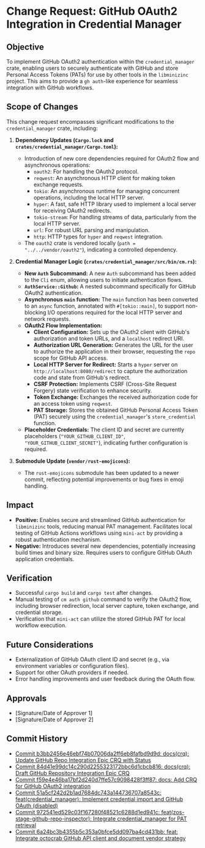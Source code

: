 # Change Request: GitHub OAuth2 Integration in Credential Manager

## Objective

To implement GitHub OAuth2 authentication within the `credential_manager` crate, enabling users to securely authenticate with GitHub and store Personal Access Tokens (PATs) for use by other tools in the `libminizinc` project. This aims to provide a `gh auth`-like experience for seamless integration with GitHub workflows.

## Scope of Changes

This change request encompasses significant modifications to the `credential_manager` crate, including:

1.  **Dependency Updates (`Cargo.lock` and `crates/credential_manager/Cargo.toml`):**
    *   Introduction of new core dependencies required for OAuth2 flow and asynchronous operations:
        *   `oauth2`: For handling the OAuth2 protocol.
        *   `reqwest`: An asynchronous HTTP client for making token exchange requests.
        *   `tokio`: An asynchronous runtime for managing concurrent operations, including the local HTTP server.
        *   `hyper`: A fast, safe HTTP library used to implement a local server for receiving OAuth2 redirects.
        *   `tokio-stream`: For handling streams of data, particularly from the local HTTP server.
        *   `url`: For robust URL parsing and manipulation.
        *   `http`: HTTP types for `hyper` and `reqwest` integration.
    *   The `oauth2` crate is vendored locally (`path = "../../vendor/oauth2"`), indicating a controlled dependency.

2.  **Credential Manager Logic (`crates/credential_manager/src/bin/cm.rs`):**
    *   **New `Auth` Subcommand:** A new `Auth` subcommand has been added to the `Cli` enum, allowing users to initiate authentication flows.
    *   **`AuthService::Github`:** A nested subcommand specifically for GitHub OAuth2 authentication.
    *   **Asynchronous `main` function:** The `main` function has been converted to an `async` function, annotated with `#[tokio::main]`, to support non-blocking I/O operations required for the local HTTP server and network requests.
    *   **OAuth2 Flow Implementation:**
        *   **Client Configuration:** Sets up the OAuth2 client with GitHub's authorization and token URLs, and a `localhost` redirect URI.
        *   **Authorization URL Generation:** Generates the URL for the user to authorize the application in their browser, requesting the `repo` scope for GitHub API access.
        *   **Local HTTP Server for Redirect:** Starts a `hyper` server on `http://localhost:8080/redirect` to capture the authorization code and state from GitHub's redirect.
        *   **CSRF Protection:** Implements CSRF (Cross-Site Request Forgery) state verification to enhance security.
        *   **Token Exchange:** Exchanges the received authorization code for an access token using `reqwest`.
        *   **PAT Storage:** Stores the obtained GitHub Personal Access Token (PAT) securely using the `credential_manager`'s `store_credential` function.
    *   **Placeholder Credentials:** The client ID and secret are currently placeholders (`"YOUR_GITHUB_CLIENT_ID"`, `"YOUR_GITHUB_CLIENT_SECRET"`), indicating further configuration is required.

3.  **Submodule Update (`vendor/rust-emojicons`):**
    *   The `rust-emojicons` submodule has been updated to a newer commit, reflecting potential improvements or bug fixes in emoji handling.

## Impact

*   **Positive:** Enables secure and streamlined GitHub authentication for `libminizinc` tools, reducing manual PAT management. Facilitates local testing of GitHub Actions workflows using `mini-act` by providing a robust authentication mechanism.
*   **Negative:** Introduces several new dependencies, potentially increasing build times and binary size. Requires users to configure GitHub OAuth application credentials.

## Verification

*   Successful `cargo build` and `cargo test` after changes.
*   Manual testing of `cm auth github` command to verify the OAuth2 flow, including browser redirection, local server capture, token exchange, and credential storage.
*   Verification that `mini-act` can utilize the stored GitHub PAT for local workflow execution.

## Future Considerations

*   Externalization of GitHub OAuth client ID and secret (e.g., via environment variables or configuration files).
*   Support for other OAuth providers if needed.
*   Error handling improvements and user feedback during the OAuth flow.

## Approvals

*   [Signature/Date of Approver 1]
*   [Signature/Date of Approver 2]

## Commit History

- [Commit b3bb2456e46ebf74b07006da2ff6eb8fafbd9d9d: docs(crq): Update GitHub Repo Integration Epic CRQ with Status](docs/commits/b3bb2456e46ebf74b07006da2ff6eb8fafbd9d9d_docs_crq_Update_GitHub_Repo_Integration_Epic_CRQ_with_Status.md)
- [Commit 84d41e99dc14c290d2255323172bbc6d1cbcb816: docs(crq): Draft GitHub Repository Integration Epic CRQ](docs/commits/84d41e99dc14c290d2255323172bbc6d1cbcb816_docs_crq_Draft_GitHub_Repository_Integration_Epic_CRQ.md)
- [Commit f59e4e46ba17bf2d240d7ffe57c9098428f3ff87: docs: Add CRQ for GitHub OAuth2 integration](docs/commits/f59e4e46ba17bf2d240d7ffe57c9098428f3ff87_docs_Add_CRQ_for_GitHub_OAuth2_integration.md)
- [Commit 51a5cf242d2b1ad7684dc743a144736707a8543c: feat(credential_manager): Implement credential import and GitHub OAuth (disabled)](docs/commits/51a5cf242d2b1ad7684dc743a144736707a8543c_feat_credential_manager_Implement_credential_import_and_GitHub_OAuth_disabled.md)
- [Commit 972541ed529c03f167280f48521c6288d1ed941c: feat(zos-stage-github-repo-inspector): Integrate credential_manager for PAT retrieval](docs/commits/972541ed529c03f167280f48521c6288d1ed941c_feat_zos-stage-github-repo-inspector_Integrate_credential_manager_for_PAT_retrieval.md)
- [Commit 6a24bc3b4355b5c353a0bfce5dd097ba4cd431bb: feat: Integrate octocrab GitHub API client and document vendor strategy](docs/commits/6a24bc3b4355b5c353a0bfce5dd097ba4cd431bb_feat_Integrate_octocrab_GitHub_API_client_and_document_vendor_strategy.md)